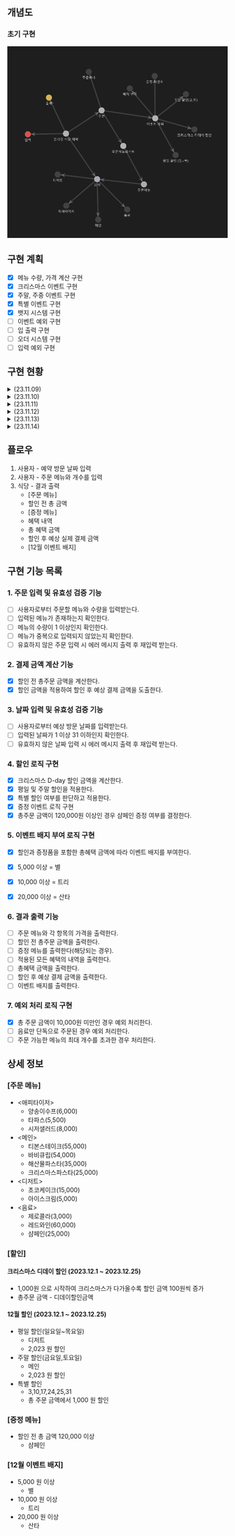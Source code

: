 ## 개념도

### 초기 구현
![img.png](img.png)


## 구현 계획
- [x] 메뉴 수량, 가격 계산 구현
- [x] 크리스마스 이벤트 구현
- [x] 주말, 주중 이벤트 구현
- [x] 특별 이벤트 구현
- [x] 뱃지 시스템 구현
- [ ] 이벤트 예외 구현
- [ ] 입 출력 구현
- [ ] 오더 시스템 구현
- [ ] 입력 예외 구현
## 구현 현황

<details>
<summary>(23.11.09)</summary> 

- [x] 개념도 설계 및 구현계획 작성 
- [x] 음식,주문, 주문목록, 주문메뉴 구현
- [x] 테스트 코드 구현
  - 음식 : 문자열로 Enum 반환 검증
  - 주문메뉴 : 메뉴가격, 문자열로 주문메뉴 반환 검증
  - 주문목록 : 총 가격 반환 검증 
- [x] 문자열로 Enum 반환 방식 변경
  - interface 내부에 hashMap 인스턴스로 구현
    - 문제점
      - 초기화 되지 않으면 값을 찾을수 없는 문제가 존재
      - 또한 MenuItem 에서 바로 hashMap 접근 가능한 문제가 존재
    - 해결
      - hashMap 을 가지는 유틸리티 클레스인 MenuList 추가
        - 정적 초기화를 사용하여 MenuList가 실행 될 때 음식메뉴들을 전부 저장하도록 구현
        - 정적 초기화를 사용하면 해당 객체를 최초 호출하여 JVM 에 로드될 때 메뉴 리스트를 초기화 함.
- 배운점
  - 정적 초기화 : static {} 
    - 해당 클래스가 처음으로 JVM에 로드 될 때 실행된다.
    - 애플리케이션이 구동되는 과정 중에 특정 클래스가 처음 사용되면, JVM은 그 클래스를 메모리에 로드하고 정적 초기화 블록을 실행한다.
    - 이후에는 추가적인 정적 초기화가 발생하지 않는다.
    - 클래스의 코드가 실행 될 때 로드되므로, 정적 초기화 블록도 그 시점에 실행된다. 
    - 이러한 메커니즘을 Lazy Loading(지연로딩), 또는 Class Loading on Demand 라고 한다.
    
  - lazy loading(지연로딩)
    - JPA 에서만 사용하는 용어인줄 알았으나, 프로그래밍 전반에 걸쳐 사용되는 용어라는것을 배움
    - 필요할 때까지 데이터나 객체의 로드를 연기하는 기법
    - JVM의 기본 동작. 기본값
    - 메모리 사용을 최적화하고, 애플리케이션의 시작 시간을 단축하며, 불필요한 계산을 방지한다.
    - Java의 경우에도, 클래스가 사용되기 전까지는 로딩을 연기한다.
    - 지연 초기화라는 비슷한 용어가 존재하나 다른 개념이다.
    
  - lazy initialization(지연 초기화)
    - 객체가 실제로 사용될 때까지 연기하는 디자인 패턴
    - 개발자가 명시적으로 구현해야 함
    - 리소스가 많이 소모되는 객체 생성을 최적화 하는데 사용
    - 객체가 필요할 때까지 인스턴스화를 연기하여 불필요한 메모리 사용을 줄이고, 초기화에 소요되는 비용을 절약
    
  - 유틸 클레스의 초기화 시점
    - 이전에는 단순히 애플리케이션이 실행 될 때 static 필드에 존재하는 클래스는 전부 초기화가 진행되는줄 알았으나, 지연로딩으로 인하여 해당 클래스에 접근하는 시점에 초기화 된다는것을 학습 
    
  - ConcurrentHashMap 의 필요 시점
    - 애플리케이션 런타임 중에 데이터가 추가되거나 삭제되는 중 동적이 변경이 발생할 때 사용한다.
    - MenuList가 현재는 변경 없이 읽기만 지원하므로 HashMap 만으로도 충분하다.
    
  - JVM의 로드과정 : 모든 클래스 로더는 클래스 로딩 및 초기화 과정을 거친다.
    - 1. 클래스 로더(Class Loaders) : 애플리케이션 실행 시 필요한 클래스를 로드하는 역할을 한다. 모든 클래스들이 필수적으로 로드되는것이 아니며, 모든것들은 필요할 때 로드된다.
      - 부트 스트랩 클래스 로더 : 자바 핵심 API들을 로드 ex) java.lang.Object
      - 확장 클래스 로더 : 표준 자바 API 확장 클래스들을 로드 ex) Java Cryptography Extension(JCE)
      - 시스템 클래스 로더 : 개발자가 작성한 클래스 및 사용자 지정경로에 있는 클래스 로드 ex)Spring Framework, JPA 등
    - 2. 클래스 로딩 및 초기화 : 클래스가 실제로 사용될 때까지 로딩 및 초기화가 연기된다.
      - 로딩 : 클래스 로더가 클래스를 메모리에 로드한다.
      - 링킹 : 로드된 클래스가 검증되고, 클래스 변수(static variables)에 메모리가 할당되며, 참조가 해석된다.
      - 초기화 : 클래스가 실제로 사용될 때 클래스 변수가 최종 값을 할당받고, 초기화 블록이 실행된다. 초기화 순서는 정적 필드와 블록이 먼저, 그 다음에 인스턴스 필드와 생성자가 실행된다.
    
</details>



<details>
<summary>(23.11.10)</summary>

- [x] 크리스마스 디데이 이벤트 구현
  - 이벤트 기간을 생성자 파라미터로 설정해 확장성 있게 설계하려 시도
  - ChronoUnit 사용하여 로직구현
- [x] 평일 할인 이벤트 구현
  - ```LocalDate.getDayOfWeek``` 를 사용하여 평일을 구하는 로직 구현
- [x] 주말 할인 이벤트 구현
- [x] 샴페인 증정 이벤트 구현
- [x] 인터페이스 메서드가 증가함에 따라 오버로딩이 아닌 각자의 메서드명을 설정
- [x] 특별 할인 이벤트 구현
- [x] 최상위 WooWaEvent 인터페이스를 상속하는 종목별 이벤트 인터페이스 구현
- [x] 각각의 구현 이벤트 클래스 파라미터로 기간,상품,할인율 등 스스로 결정할수있게 구현
- [x] 한달, 특정일, 특정주, 만큼의 기한을 생성할수있는 EventPeriod 구현
- [x] WeekDiscountEvent 주말(토,일) -> 주말(금,토)로 변경
- [x] 이벤트핸들러 구현

- [x] WooWaEvent 내부 메서드에 대한 고민
  - 이벤트 로직을 실행하는 ```execute()```
  - 이벤트 기간인지 확인하는 ```isEventActivate()```
  - 크리스마스 이벤트를 보면 어차피 ```isEventActivate()```는 ```execute()``` 시 포함되는데 public으로 둘 필요가 있을까?
    - ```isEventActivate()```를 private로 변경했을 때 예상
      - 캡슐화 원칙을 유지하여 객체 내 데이터를 외부에 노출하지 아니한다.
    - ```isEventActivate()```를 private로 변경했을 때 고민
      - 추후 어떤 로직(ex: 이벤트의 활성/비활성 상태를 확인하고 실행하는 로직)이 구현될지 몰라 섣불리 변경하기가 고민된다.
      - private로 구현해야한다면 다른 이벤트 클래스에 일일이 코드를 적어야한다
    - ```isEventActivate()```를 유틸클래스로 따로 추출했을 때 고민
      - 그렇다면 결국 interface에서 시작날짜와 종료날짜를 가져와야하므로, 코드는 복잡해지고, 이전보다 데이터도 외부에 더 자세히 노출된다.
    - 결론
      - 인터페이스에 ```isEventActivate()```를 사용하는것이 설계를 더 단순화하고, 내부정보를 덜 노출하며, 추후 확장성도 있다고 생각한다.
- [x] 크리스마스디데이할인 이벤트와 다른 이벤트들을 인터페이스로 묶는것에 대한 고민
  - 현재 인터페이스에서 ```execute()```가 받는 파라미터는 LocalDate 하나 뿐인데, 다른 로직들은 orderMenu를 추가적으로 받아야 한다.
    - 그냥 오버로딩해서 받아버리면 쉬울 일이지만, 의미없는 메서드가 생성되어버린다.
  - 해결방안
    1. LocalDate, OrderMenu를 새로운 클래스로 감싸 파라미터로 받는 방법.
       - 장점 : 미래에 파라미터에 추가 정보가 필요한 경우, 쉽게 확장이 가능하다.
       - 단점 : 매개변수를 전달하기 전에, 객체를 생성하여 전달하여야 한다. 코드가 약간 복잡해진다. 또한 크리스마스 할인의 경우 필요없는 OrderMenu 데이터까지 전송된다.
    2. default 메서드를 사용하여 ```isEventActivate()```를 오버로딩하고 둘다 default 메서드로 만드는 방법.
       - 장점 : 기존의 크리스마스 이벤트 클래스에 영향을 미치지 않으면서 새로운 메서드를 추가할 수 있다.
       - 단점 : default 메서드가 많아질수록 인터페이스가 더 복잡해진다.
  - 결론
    - 1번의 경우, 확장성이 좋다는 장점이 있으나, 이를 래핑할 경우 어떤 직관적으로 코드의 역할을 인지할수 없어 보인다.
    - 2번의 경우, 추가적인 메서드가 생길수록 인터페이스가 더 복잡해진다는 단점이 있으나, 현재까지의 이벤트와, 앞으로 이벤트를 생각하더라도, 파라미터가 크게 추가되지는 않아보인다. 또한 기존 코드에 영향이 없다는것이 큰 메리트다.
    - default 메서드를 사용하기로 결정
- [x] 이벤트들의 확장성에 대한 고민
  - 크리스마스 이벤트를 제외한 모든 이벤트들은 재사용 가능성이 높고 언제든 항목들이 바뀔 수 있다고 예상된다. (다음엔 주말에 음료를 할인한다던지)
    - 1월에 또 이벤트를 한다면, 기존의 이벤트들을 재사용 해야할 가능성도 존재하므로 결국 유지보수가 용이한 구조여야 한다. 
    - 그렇다면 확장성을 위해 이벤트들의 구조를 변경해야한다.
  - 구현방안
    - 주말, 주중 할인 이벤트의 경우
      - 할인 음식을 쉽게 지정할 수 있도록 변경
      - 할인 가격을 쉽게 지정할 수 있도록 변경
    - 상품 증정 이벤트의 경우
      - 최소 금액을 쉽게 지정할 수 있도록 변경
      - 증정 음식을 쉽게 지정할 수 있도록 변경
    - 특정 날짜 이벤트의 경우
      - 할인 금액을 쉽게 지정할 수 있도록 변경
      - 날짜를 쉽게 지정할 수 있도록 변경
  - 결론
    - 파라미터를 추가한다. ex) 예약일, 오더메뉴, 할인음식, 할인가격
    - 래핑 클레스를 만든다.
      - 크리스마스 이벤트 이후 새해 이벤트를 한다고 하였으니 EventPeriod를 기념일마다 정적팩터리 메서드로 생성할수있도록  구현
    - 최상위 이벤트 인터페이스를 확장한 증정, 주말/주중, 특별 이벤트 인터페이스를 구현하여 각자 구현한다. 
      - default 메서드도 제거되어 필요없는 메서드를 숨길 수 있다.
  - [x] 이벤트 핸들러 구현 문제
    - 현재 문제점
      - 모든 이벤트들을 관리하는 WooWaEventHandler를 구현하였으나, 음식종류 당 할인과, 전체 할인이 섞여있는 문제
    - 시도
      - 개별 계산 로직(주중,주말 음식들을 메인인지, 음료인지 확인)들을 orderMenu, Orders 에서 계산하여 수량을 반환
      - 반환한 해당 수량들을 주중, 주말 이벤트에서 받아 할인가 계산
      - 추가 문제 발생
        - 주중,주말 이벤트를 리펙토링하면서 생성자 파라미터로 원하는 할인 대상으로 지정하려 했으나, MainMenu.values() 만가능한 문제
      - 결론
        - MainMenu[], DessertMenu[] 를 파라미터로 받아 구현.

- 배운점
  - ChronoUnit
    - 날짜 및 시간을 측정하는 단위를 나타내는 열거형
    - ```ChrononUtit.DAYS.between(localDate1, localDate2)``` 를 이용하면 경과일수를 구할 수 있다. 
  - ```LocalDate.getDayOfWeek```
    - 원하는 날짜의 요일을 추출할 수 있다.
  
  - Stream.Builder<T>();
    - Stream<T> 인스턴스를 생성하는 데 사용된다.
</details>

<details>
<summary>(23.11.11)</summary>

- [x] 12월 이벤트 관련 enum 구현
- [x] 혜텍 관련 enum 구현
- [x] 뱃지 매니저 구현
- [x] 오더 시스템 구현
- [x] 만원 이하 결제 시 혜택 x 구현
- [x] 문자열을 추출하여 주문으로 만들기 구현

- 배운점
  - ```hashSet```의 비교 로직을 변경하기 위해서는 ```equals()``` 뿐만 아니라 ```hashCode()```도 로직을 수정해야 한다.
  - 결국 ```hashSet```은 ```hashCode()```를 기반으로 저장하기 때문에 ,동일한 ```hashCode()``` 일 때에, 같은 버킷 내에 ```equals()``` 동등성을 비교하기 때문이다.
</details>

<details>
<summary>(23.11.12)</summary>

- [x] hashMap에서 없는 단어를 입력해도 나오는 예외가 없는 문제
  - 왜 hashMap에서 없는 키값을 입력해도 반환값이 나올까?
    - hashMap은 기본적으로 null을 반환한다. 이를 제어하려면 추가적인 작업이 필요하다. 또한, null이 아닌 다른 처리를 위한 메서드도 존재한다.
    - ```map.containsKey("key")``` : 키값이 존재할 때와 그렇지 않을 때를 설정한다.
    - ```map.getOrDefault("key",return)``` : 특정 키를 입력했을 때 원하는 반환을 설정한다. 하지만 반환에 예외를 던질 수 없다.
    - hashMap 반환이 null인 경우를 예외로 잡아 처리한다.
  - 해결방안
    - ```map.containsKey("key")``` 를 사용하여 예외를 추가한다. 
      - null을 반환하는 경우에 대한 예외처리도 가능하나, 이런 예외는 특정값에 대한 예외지만, containsKey는 map에 키가 존재하지 않는지에 확인하는것에 대한 의도가 분명하므로 ```map.containsKey("key")```를 사용했다.

- 배운점 
  - HashMap
    -존재하지 않는 키를 이용하여 값을 요청하면 null을 반환한다.
    - 존재하지 않을 때의 예외를 추가적으로 설정해야한다.
      - ```map.containsKey("key")```
      - ```map.getOrDefault("key",return)```
      - if(value==null) 조건문 
</details>

<details>
<summary>(23.11.13)</summary>
</details>

<details>
<summary>(23.11.14)</summary>
</details>

## 플로우
1. 사용자 - 예약 방문 날짜 입력
2. 사용자 - 주문 메뉴와 개수를 입력
3. 식당 - 결과 출력
   - [주문 메뉴] 
   - 할인 전 총 금액
   - [증정 메뉴]
   - 혜택 내역
   - 총 혜택 금액
   - 할인 후 예상 실제 결제 금액 
   - [12월 이벤트 배지]

## 구현 기능 목록

### 1. 주문 입력 및 유효성 검증 기능

-[ ] 사용자로부터 주문할 메뉴와 수량을 입력받는다.
-[ ] 입력된 메뉴가 존재하는지 확인한다.
-[ ] 메뉴의 수량이 1 이상인지 확인한다.
-[ ] 메뉴가 중복으로 입력되지 않았는지 확인한다.
-[ ] 유효하지 않은 주문 입력 시 에러 메시지 출력 후 재입력 받는다.

### 2. 결제 금액 계산 기능

-[x] 할인 전 총주문 금액을 계산한다.
-[x] 할인 금액을 적용하여 할인 후 예상 결제 금액을 도출한다.

### 3. 날짜 입력 및 유효성 검증 기능

-[ ] 사용자로부터 예상 방문 날짜를 입력받는다.
-[ ] 입력된 날짜가 1 이상 31 이하인지 확인한다.
-[ ] 유효하지 않은 날짜 입력 시 에러 메시지 출력 후 재입력 받는다.

### 4. 할인 로직 구현

-[x] 크리스마스 D-day 할인 금액을 계산한다.
-[x] 평일 및 주말 할인을 적용한다.
-[x] 특별 할인 여부를 판단하고 적용한다.
-[x] 증정 이벤트 로직 구현
-[x] 총주문 금액이 120,000원 이상인 경우 샴페인 증정 여부를 결정한다.

### 5. 이벤트 배지 부여 로직 구현

-[x] 할인과 증정품을 포함한 총혜택 금액에 따라 이벤트 배지를 부여한다.
-[x] 5,000 이상 = 별
-[x] 10,000 이상 = 트리
-[x] 20,000 이상 = 산타


### 6. 결과 출력 기능

-[ ] 주문 메뉴와 각 항목의 가격을 출력한다.
-[ ] 할인 전 총주문 금액을 출력한다.
-[ ] 증정 메뉴를 출력한다(해당되는 경우).
-[ ] 적용된 모든 혜택의 내역을 출력한다.
-[ ] 총혜택 금액을 출력한다.
-[ ] 할인 후 예상 결제 금액을 출력한다.
-[ ] 이벤트 배지를 출력한다.

### 7. 예외 처리 로직 구현

-[x] 총 주문 금액이 10,000원 미만인 경우 예외 처리한다.
-[ ] 음료만 단독으로 주문된 경우 예외 처리한다.
-[ ] 주문 가능한 메뉴의 최대 개수를 초과한 경우 처리한다.

## 상세 정보
### [주문 메뉴]
- <애피타이저>
  - 양송이수프(6,000)
  - 타파스(5,500)
  - 시저샐러드(8,000)
- <메인>
  - 티본스테이크(55,000)
  - 바비큐립(54,000)
  - 해산물파스타(35,000)
  - 크리스마스파스타(25,000)
- <디저트>
  - 초코케이크(15,000)
  - 아이스크림(5,000)
- <음료>
  - 제로콜라(3,000)
  - 레드와인(60,000)
  - 샴페인(25,000)

### [할인]
#### 크리스마스 디데이 할인 (2023.12.1 ~ 2023.12.25)
- 1,000원 으로 시작하여 크리스마스가 다가올수록 할인 금액 100원씩 증가
- 총주문 금액 - 디데이할인금액

#### 12월 할인 (2023.12.1 ~ 2023.12.25)
- 평일 할인(일요일~목요일)
  - 디저트
  - 2,023 원 할인
- 주말 할인(금요일,토요일)
  - 메인
  - 2,023 원 할인
- 특별 할인
  - 3,10,17,24,25,31 
  - 총 주문 금액에서 1,000 원 할인


### [증정 메뉴]
- 할인 전 총 금액 120,000 이상
  - 샴페인

### [12월 이벤트 배지]
- 5,000 원 이상
  - 별
- 10,000 원 이상
  - 트리
- 20,000 원 이상
  - 산타
